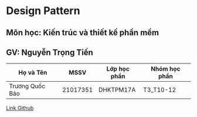 # Design Pattern

## Môn học: Kiến trúc và thiết kế phần mềm

## GV: Nguyễn Trọng Tiến 

|     Họ và Tên     |   MSSV   | Lớp học phần | Nhóm học phần  |
|  ---------------  | -------- | ------------ | -------------  |
|  Trương Quốc Bảo  | 21017351 |   DHKTPM17A  | T3_T10-12 |

[Link Github][1]

[1]: <https://github.com/Bao44>
